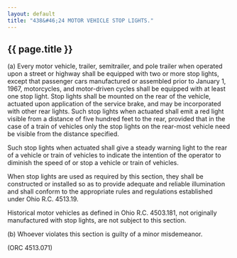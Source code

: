 ```yaml
---
layout: default 
title: "438&#46;24 MOTOR VEHICLE STOP LIGHTS."
---
```


{{ page.title }}
----------------

​(a) Every motor vehicle, trailer, semitrailer, and pole trailer when
operated upon a street or highway shall be equipped with two or more
stop lights, except that passenger cars manufactured or assembled prior
to January 1, 1967, motorcycles, and motor-driven cycles shall be
equipped with at least one stop light. Stop lights shall be mounted on
the rear of the vehicle, actuated upon application of the service brake,
and may be incorporated with other rear lights. Such stop lights when
actuated shall emit a red light visible from a distance of five hundred
feet to the rear, provided that in the case of a train of vehicles only
the stop lights on the rear-most vehicle need be visible from the
distance specified.

Such stop lights when actuated shall give a steady warning light to the
rear of a vehicle or train of vehicles to indicate the intention of the
operator to diminish the speed of or stop a vehicle or train of
vehicles.

When stop lights are used as required by this section, they shall be
constructed or installed so as to provide adequate and reliable
illumination and shall conform to the appropriate rules and regulations
established under Ohio R.C. 4513.19.

Historical motor vehicles as defined in Ohio R.C. 4503.181, not
originally manufactured with stop lights, are not subject to this
section.

​(b) Whoever violates this section is guilty of a minor misdemeanor.

(ORC 4513.071)
